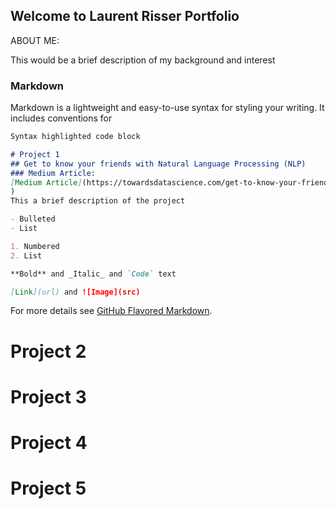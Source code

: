 ## Welcome to Laurent Risser Portfolio

ABOUT ME:

This would be a brief description of my background and interest

### Markdown

Markdown is a lightweight and easy-to-use syntax for styling your writing. It includes conventions for

```markdown
Syntax highlighted code block

# Project 1
## Get to know your friends with Natural Language Processing (NLP)
### Medium Article:
[Medium Article](https://towardsdatascience.com/get-to-know-your-friends-with-natural-language-processing-nlp-38a1f6e56e09?source=post_stats_page---------------------------
)
This a brief description of the project

- Bulleted
- List

1. Numbered
2. List

**Bold** and _Italic_ and `Code` text

[Link](url) and ![Image](src)
```

For more details see [GitHub Flavored Markdown](https://guides.github.com/features/mastering-markdown/).

# Project 2

# Project 3

# Project 4

# Project 5

<style>
  .strava-badge- { display: inline-block; height: 24px; }
  .strava-badge- img { visibility: hidden; height: 24px; }
  .strava-badge-:hover { background-position: 0 -37px; }
  .strava-badge-follow { height: 24px; width: 24px; background: url(//badges.strava.com/echelon-sprite-24.png) no-repeat 0 0; }
</style>
<a href="http://strava.com/athletes/2623682/badge" class="strava-badge- strava-badge-follow" target="_blank"><img src="//badges.strava.com/echelon-sprite-24.png" alt="Strava" /></a>

